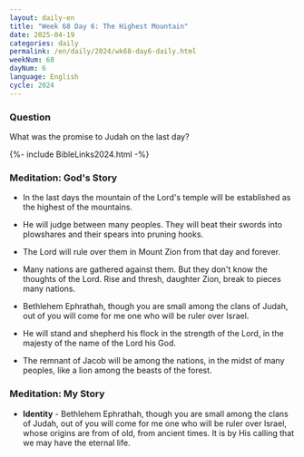 ```yaml
---
layout: daily-en
title: "Week 68 Day 6: The Highest Mountain"
date: 2025-04-19
categories: daily
permalink: /en/daily/2024/wk68-day6-daily.html
weekNum: 68
dayNum: 6
language: English
cycle: 2024
---
```


### Question     
What was the promise to Judah on the last day?

{%- include BibleLinks2024.html -%}

### Meditation: God's Story   
+ In the last days the mountain of the Lord's temple will be established as the highest of the mountains. 

+ He will judge between many peoples. They will beat their swords into plowshares and their spears into pruning hooks. 

+ The Lord will rule over them in Mount Zion from that day and forever. 

+ Many nations are gathered against them. But they don't know the thoughts of the Lord. Rise and thresh, daughter Zion, break to pieces many nations. 

+ Bethlehem Ephrathah, though you are small among the clans of Judah, out of you will come for me one who will be ruler over Israel. 

+ He will stand and shepherd his flock in the strength of the Lord, in the majesty of the name of the Lord his God. 

+ The remnant of Jacob will be among the nations, in the midst of many peoples, like a lion among the beasts of the forest. 

### Meditation: My Story   
+ **Identity** - Bethlehem Ephrathah, though you are small among the clans of Judah, out of you will come for me one who will be ruler over Israel, whose origins are from of old, from ancient times. It is by His calling that we may have the eternal life. 
